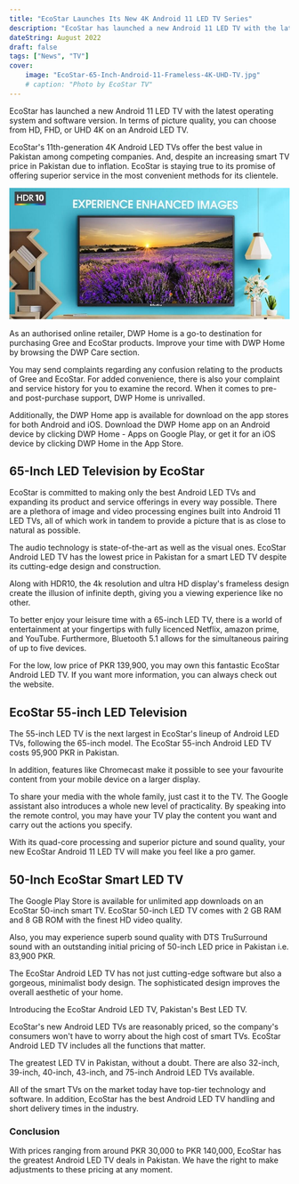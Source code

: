 ```yaml
---
title: "EcoStar Launches Its New 4K Android 11 LED TV Series"
description: "EcoStar has launched a new Android 11 LED TV with the latest operating system and software version. In terms of picture quality, you can choose from HD, FHD, or UHD 4K on an Android LED TV."
dateString: August 2022
draft: false
tags: ["News", "TV"]
cover:
    image: "EcoStar-65-Inch-Android-11-Frameless-4K-UHD-TV.jpg"
    # caption: "Photo by EcoStar TV"
---
```



EcoStar has launched a new Android 11 LED TV with the latest operating system and software version. In terms of picture quality, you can choose from HD, FHD, or UHD 4K on an Android LED TV.


EcoStar's 11th-generation 4K Android LED TVs offer the best value in Pakistan among competing companies. And, despite an increasing smart TV price in Pakistan due to inflation. EcoStar is staying true to its promise of offering superior service in the most convenient methods for its clientele.

![EcoStar 4k TV](EcoStar-65-Inch-Android-11-Frameless-4K-UHD-TV.jpg)

As an authorised online retailer, DWP Home is a go-to destination for purchasing Gree and EcoStar products. Improve your time with DWP Home by browsing the DWP Care section.



You may send complaints regarding any confusion relating to the products of Gree and EcoStar. For added convenience, there is also your complaint and service history for you to examine the record. When it comes to pre- and post-purchase support, DWP Home is unrivalled.



Additionally, the DWP Home app is available for download on the app stores for both Android and iOS. Download the DWP Home app on an Android device by clicking DWP Home - Apps on Google Play, or get it for an iOS device by clicking DWP Home in the App Store.



## 65-Inch LED Television by EcoStar

EcoStar is committed to making only the best Android LED TVs and expanding its product and service offerings in every way possible. There are a plethora of image and video processing engines built into Android 11 LED TVs, all of which work in tandem to provide a picture that is as close to natural as possible.



The audio technology is state-of-the-art as well as the visual ones. EcoStar Android LED TV has the lowest price in Pakistan for a smart LED TV despite its cutting-edge design and construction.



Along with HDR10, the 4k resolution and ultra HD display's frameless design create the illusion of infinite depth, giving you a viewing experience like no other.



To better enjoy your leisure time with a 65-inch LED TV, there is a world of entertainment at your fingertips with fully licenced Netflix, amazon prime, and YouTube. Furthermore, Bluetooth 5.1 allows for the simultaneous pairing of up to five devices.



For the low, low price of PKR 139,900, you may own this fantastic EcoStar Android LED TV. If you want more information, you can always check out the website.



## EcoStar 55-inch LED Television

The 55-inch LED TV is the next largest in EcoStar's lineup of Android LED TVs, following the 65-inch model. The EcoStar 55-inch Android LED TV costs 95,900 PKR in Pakistan.



In addition, features like Chromecast make it possible to see your favourite content from your mobile device on a larger display.



To share your media with the whole family, just cast it to the TV. The Google assistant also introduces a whole new level of practicality. By speaking into the remote control, you may have your TV play the content you want and carry out the actions you specify.



With its quad-core processing and superior picture and sound quality, your new EcoStar Android 11 LED TV will make you feel like a pro gamer.



## 50-Inch EcoStar Smart LED TV

The Google Play Store is available for unlimited app downloads on an EcoStar 50-inch smart TV. EcoStar 50-inch LED TV comes with 2 GB RAM and 8 GB ROM with the finest HD video quality.



Also, you may experience superb sound quality with DTS TruSurround sound with an outstanding initial pricing of 50-inch LED price in Pakistan i.e. 83,900 PKR.



The EcoStar Android LED TV has not just cutting-edge software but also a gorgeous, minimalist body design. The sophisticated design improves the overall aesthetic of your home.



Introducing the EcoStar Android LED TV, Pakistan's Best LED TV.

EcoStar's new Android LED TVs are reasonably priced, so the company's consumers won't have to worry about the high cost of smart TVs. EcoStar Android LED TV includes all the functions that matter.



The greatest LED TV in Pakistan, without a doubt. There are also 32-inch, 39-inch, 40-inch, 43-inch, and 75-inch Android LED TVs available.



All of the smart TVs on the market today have top-tier technology and software. In addition, EcoStar has the best Android LED TV handling and short delivery times in the industry.



### Conclusion

With prices ranging from around PKR 30,000 to PKR 140,000, EcoStar has the greatest Android LED TV deals in Pakistan. We have the right to make adjustments to these pricing at any moment.